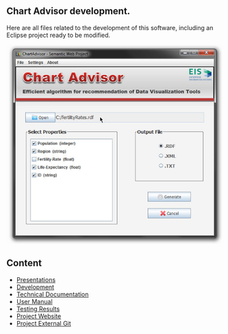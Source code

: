 ## Chart Advisor development.
Here are all files related to the development of this software, including an Eclipse project ready to be modified. 

[![](https://github.com/CristoLeiva/Algorithm_forCharts_Recommendation/blob/master/wiki_resources/front/front.jpg)](https://youtu.be/v7hBu5nNlFI)

## Content
* [Presentations](https://github.com/EIS-Bonn/MA-INF4314-Lab/tree/master/B-Visualization-Fabrizio/presentations)
* [Development](https://github.com/EIS-Bonn/MA-INF4314-Lab/tree/master/B-Visualization-Fabrizio/dev)
* [Technical Documentation](https://github.com/EIS-Bonn/MA-INF4314-Lab/tree/master/B-Visualization-Fabrizio/dev/Documentation/technical%20documentation)
* [User Manual](https://github.com/EIS-Bonn/MA-INF4314-Lab/tree/master/B-Visualization-Fabrizio/dev/Documentation/user%20manual)
* [Testing Results](https://github.com/EIS-Bonn/MA-INF4314-Lab/tree/master/B-Visualization-Fabrizio/dev/Documentation/test%20results)
* [Project Website](http://cristoleiva.github.io/Algorithm_forCharts_Recommendation/)
* [Project External Git](https://github.com/CristoLeiva/Algorithm_forCharts_Recommendation)


